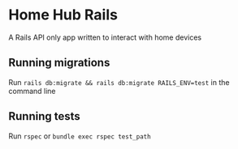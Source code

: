 # Home Hub Rails

A Rails API only app written to interact with home devices

## Running migrations

Run `rails db:migrate && rails db:migrate RAILS_ENV=test` in the command line

## Running tests

Run `rspec` or `bundle exec rspec test_path`
